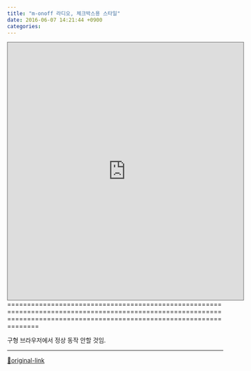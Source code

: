 ```yaml
---
title: "m-onoff 라디오, 체크박스용 스타일"
date: 2016-06-07 14:21:44 +0900
categories: 
---
```

  

<iframe frameborder="1" height="600" src="http://www.mins01.com/web_work/doc/CSS/m-onoff/m-onoff.html" style="border: 1px solid rgb(102, 102, 102);" width="550"></iframe>
==========================================================================================================================================================================

구형 브라우저에서 정상 동작 안할 것임.




***
[🔗original-link](http://www.mins01.com/mh/tech/read/996)